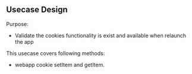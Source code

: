 ## Usecase Design

Purpose:

* Validate the cookies functionality is exist and available when relaunch the app

This usecase covers following methods:

* webapp cookie setItem and getItem.
